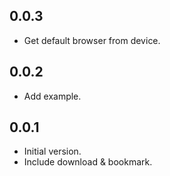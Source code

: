 ## 0.0.3

- Get default browser from device.

## 0.0.2

- Add example.

## 0.0.1

- Initial version.
- Include download & bookmark.
